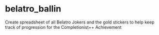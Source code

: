 # belatro_ballin
Create spreadsheet of all Belatro Jokers and the gold stickers to help keep track of progression for the Completionist++ Achievement
